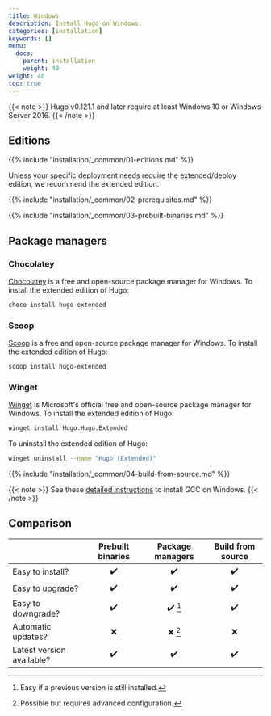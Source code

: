 ```yaml
---
title: Windows
description: Install Hugo on Windows.
categories: [installation]
keywords: []
menu:
  docs:
    parent: installation
    weight: 40
weight: 40
toc: true
---
```


{{< note >}}
Hugo v0.121.1 and later require at least Windows 10 or Windows Server 2016.
{{< /note >}}

## Editions

{{% include "installation/_common/01-editions.md" %}}

Unless your specific deployment needs require the extended/deploy edition, we recommend the extended edition.

{{% include "installation/_common/02-prerequisites.md" %}}

{{% include "installation/_common/03-prebuilt-binaries.md" %}}

## Package managers

### Chocolatey

[Chocolatey] is a free and open-source package manager for Windows. To install the extended edition of Hugo:

```sh
choco install hugo-extended
```

[Chocolatey]: https://chocolatey.org/

### Scoop

[Scoop] is a free and open-source package manager for Windows. To install the extended edition of Hugo:

```sh
scoop install hugo-extended
```

[Scoop]: https://scoop.sh/

### Winget

[Winget] is Microsoft's official free and open-source package manager for Windows. To install the extended edition of Hugo:

```sh
winget install Hugo.Hugo.Extended
```

To uninstall the extended edition of Hugo:

```sh
winget uninstall --name "Hugo (Extended)"
```

[Winget]: https://learn.microsoft.com/en-us/windows/package-manager/

{{% include "installation/_common/04-build-from-source.md" %}}

{{< note >}}
See these [detailed instructions](https://discourse.gohugo.io/t/41370) to install GCC on Windows.
{{< /note >}}

## Comparison

||Prebuilt binaries|Package managers|Build from source
:--|:--:|:--:|:--:
Easy to install?|:heavy_check_mark:|:heavy_check_mark:|:heavy_check_mark:|
Easy to upgrade?|:heavy_check_mark:|:heavy_check_mark:|:heavy_check_mark:
Easy to downgrade?|:heavy_check_mark:|:heavy_check_mark: [^2]|:heavy_check_mark:
Automatic updates?|:x:|:x: [^1]|:x:
Latest version available?|:heavy_check_mark:|:heavy_check_mark:|:heavy_check_mark:

[^1]: Possible but requires advanced configuration.
[^2]: Easy if a previous version is still installed.
